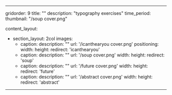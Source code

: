 ---

gridorder: 9
title: ""
description: "typography exercises"
time_period:
thumbnail: "/soup cover.png"

content_layout:
  - section_layout: 2col
    images:
      - caption:
        description: ""
        url: '/icanthearyou cover.png'
        positioning: 
        width:
        height:
        redirect: 'icanthearyou'
      - caption:
        description: ""
        url: '/soup cover.png'
        width:
        height:
        redirect: 'soup'
      - caption:
        description: ""
        url: '/future cover.png'
        width:
        height:
        redirect: 'future'
      - caption:
        description: ""
        url: '/abstract cover.png'
        width:
        height:
        redirect: 'abstract'


---
